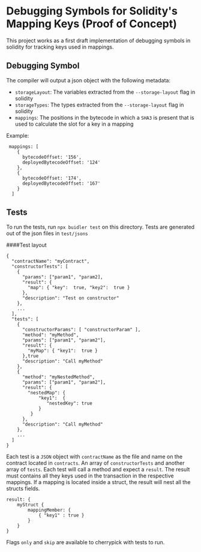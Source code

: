 # Debugging Symbols for Solidity's Mapping Keys (Proof of Concept)

This project works as a first draft implementation of debugging symbols in solidity for tracking keys used in mappings.

## Debugging Symbol

The compiler will output a json object with the following metadata:
 * `storageLayout`: The variables extracted from the `--storage-layout` flag in solidity
 * `storageTypes`: The types extracted from the `--storage-layout` flag in solidity
 * `mappings`: The positions in the bytecode in which a `SHA3` is present that is used to calculate the slot for a key in a mapping
 
 Example:
```$json
 mappings: [
    {
      bytecodeOffset: '156',
      deployedBytecodeOffset: '124'
    },
    {
      bytecodeOffset: '174',
      deployedBytecodeOffset: '167'
    }
  ]
```

## Tests

To run the tests, run `npx buidler test` on this directory. Tests are generated out of the json files in `test/jsons`

####Test layout
```$json
{
  "contractName": "myContract",
  "constructorTests": [
    {
      "params": ["param1", "param2],
      "result": {
        "map": { "key":  true, "key2":  true }
      },
      "description": "Test on constructor"
    },
    ...
  ],
  "tests": [
    {
      "constructorParams": [ "constructorParam" ],
      "method": "myMethod",
      "params": ["param1", "param2"],
      "result": {
        "myMap": { "key1":  true }
      },true
      "description": "Call myMethod"
    },
    {
      "method": "myNestedMethod",
      "params": ["param1", "param2"],
      "result": {
        "nestedMap": { 
            "key1":  {
               "nestedKey": true
            } 
         }
      },
      "description": "Call myMethod"
    },
    ...
  ]
}
```
Each test is a `JSON` object with `contractName` as the file and name on the contract located in `contracts`.
An array of `constructorTests` and another array of `tests`. Each test will call a method and expect a `result`.
The result must contains all they keys used in the transaction in the respective mappings. If a mapping is located inside a struct, the result will nest all the structs fields.

```$json
result: {
    myStruct {
        mappingMember: {
            { "key1" : true }
        }
    }
}
```

Flags `only` and `skip` are available to cherrypick with tests to run.
